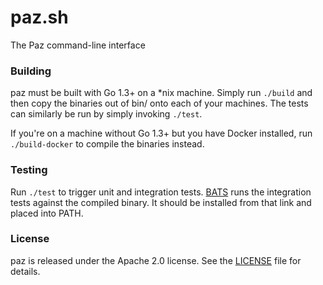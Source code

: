 # paz.sh
The Paz command-line interface

### Building

paz must be built with Go 1.3+ on a \*nix machine. Simply run `./build` and then copy the binaries out of bin/ onto each of your machines. The tests can similarly be run by simply invoking `./test`.

If you're on a machine without Go 1.3+ but you have Docker installed, run `./build-docker` to compile the binaries instead.

### Testing

Run `./test` to trigger unit and integration tests. [BATS](https://github.com/sstephenson/bats) runs the integration tests against the compiled binary. It should be installed from that link and placed into PATH.

### License

paz is released under the Apache 2.0 license. See the [LICENSE](LICENSE) file for details.
